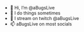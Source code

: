 - 👋 Hi, I’m @aBugsLive
- 👀 I do things sometimes
- 🌱 I stream on twitch @aBugsLive
- 📫 aBugsLive on most socials

<!---
aBugsLive/aBugsLive is a ✨ special ✨ repository because its `README.md` (this file) appears on your GitHub profile.
You can click the Preview link to take a look at your changes.
--->
